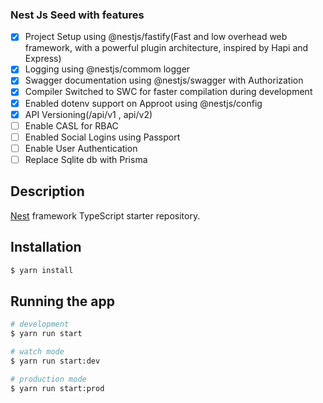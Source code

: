 ### Nest Js Seed with features

- [x] Project Setup using @nestjs/fastify(Fast and low overhead web framework, with a powerful plugin architecture, inspired by Hapi and Express)
- [x] Logging using @nestjs/commom logger
- [x] Swagger documentation using @nestjs/swagger with Authorization
- [x] Compiler Switched to SWC for faster compilation during development
- [x] Enabled dotenv support on Approot using @nestjs/config
- [x] API Versioning(/api/v1 , api/v2)
- [ ] Enable CASL for RBAC
- [ ] Enabled Social Logins using Passport
- [ ] Enable User Authentication
- [ ] Replace Sqlite db with Prisma

## Description

[Nest](https://github.com/nestjs/nest) framework TypeScript starter repository.

## Installation

```bash
$ yarn install
```

## Running the app

```bash
# development
$ yarn run start

# watch mode
$ yarn run start:dev

# production mode
$ yarn run start:prod
```
